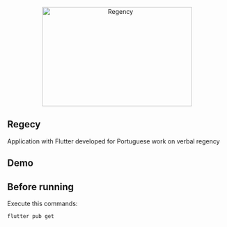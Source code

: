<p align="center">
<img width="344px" height="228px" src="https://i.ibb.co/HYtxgKZ/imagem-port.png" alt="Regency">
</p>

## Regecy

Application with Flutter developed for Portuguese work on verbal regency

## Demo



## Before running

Execute this commands:

```sh
flutter pub get
```
